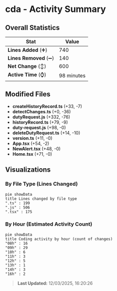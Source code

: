 # cda - Activity Summary 

## Overall Statistics

| Stat                   | Value                                                             |
| ---------------------- | ----------------------------------------------------------------- |
| **Lines Added** (➕)   | 740                                          |
| **Lines Removed** (➖) | 140                                        |
| **Net Change** (↕)    | 600                |
| **Active Time** (⌚)   | 98 minutes |


## Modified Files
- **createHistoryRecord.ts** (+33, -7)
- **detectChanges.ts** (+0, -36)
- **dutyRequest.js** (+332, -76)
- **historyRecord.ts** (+79, -9)
- **duty-request.js** (+98, -0)
- **deleteDutyRequest.ts** (+14, -10)
- **version.ts** (+11, -0)
- **App.tsx** (+54, -2)
- **NewAlert.tsx** (+48, -0)
- **Home.tsx** (+71, -0)

## Visualizations

### By File Type (Lines Changed)

```mermaid
pie showData
title Lines changed by file type
".ts" : 199
".js" : 506
".tsx" : 175
```

### By Hour (Estimated Activity Count)

```mermaid
pie showData
title Coding activity by hour (count of changes)
"08h" : 16
"09h" : 29
"10h" : 6
"11h" : 3
"12h" : 5
"13h" : 1
"14h" : 3
"16h" : 2
```


> **Last Updated:** 12/03/2025, 16:20:26